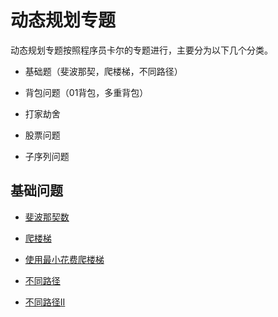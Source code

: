 # 动态规划专题

动态规划专题按照程序员卡尔的专题进行，主要分为以下几个分类。

* 基础题（斐波那契，爬楼梯，不同路径）

* 背包问题（01背包，多重背包）

* 打家劫舍

* 股票问题

* 子序列问题

## 基础问题

* [斐波那契数](./509-斐波那契数.md)

* [爬楼梯](./70-爬楼梯.md)

* [使用最小花费爬楼梯](./746-使用最小花费爬楼梯.md)

* [不同路径](./62-不同路径.md)
* [不同路径II](./63-不同路径II.md)
